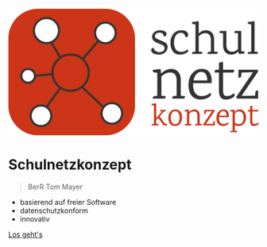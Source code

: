 <!-- _coverpage.md -->

![logo](_media/logo_schulnetzkonzept.png ':class=logo')

# Schulnetzkonzept

> BerR Tom Mayer

- basierend auf freier Software
- datenschutzkonform
- innovativ

[Los geht's](#das-konzept)
